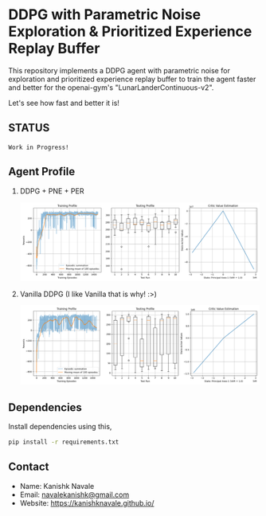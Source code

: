 # DDPG with Parametric Noise Exploration & Prioritized Experience Replay Buffer

This repository implements a DDPG agent with parametric noise for exploration and prioritized experience replay buffer to train the agent faster and better for the openai-gym's "LunarLanderContinuous-v2".

Let's see how fast and better it is!

## STATUS

    Work in Progress!

## Agent Profile

1. DDPG + PNE + PER

    <img src="DDPG-PNE-PER/data/PNDDPG Agent Profiling.png"/>

2. Vanilla DDPG (I like Vanilla that is why! :>)

    <img src="Vanilla-DDPG/data/DDPG Agent Profiling.png"/>

## Dependencies

Install dependencies using this,

```bash
pip install -r requirements.txt 
```

## Contact

- Name: Kanishk Navale
- Email: navalekanishk@gmail.com
- Website: <https://kanishknavale.github.io/>
